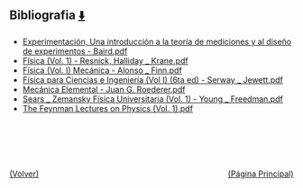 
<html>
<body>
<h2>Bibliografia <a href="https://downgit.github.io/#/home?url=https://github.com/Apuntes-FIUBA/Apuntes-Electronica/tree/main/82 - Física/8201 - Fisica I/Bibliografia" style="font-size:20px">  ⬇️ </a></h2>
<ul>
    <li><a href="Experimentación, Una introducción a la teoría de mediciones y al diseño de experimentos - Baird.pdf">Experimentación, Una introducción a la teoría de mediciones y al diseño de experimentos - Baird.pdf</a></li>
    <li><a href="Física (Vol. 1) - Resnick, Halliday _ Krane.pdf">Física (Vol. 1) - Resnick, Halliday _ Krane.pdf</a></li>
    <li><a href="Física (Vol. I) Mecánica - Alonso _ Finn.pdf">Física (Vol. I) Mecánica - Alonso _ Finn.pdf</a></li>
    <li><a href="Física para Ciencias e Ingeniería (Vol I) (6ta ed) - Serway _ Jewett.pdf">Física para Ciencias e Ingeniería (Vol I) (6ta ed) - Serway _ Jewett.pdf</a></li>
    <li><a href="Mecánica Elemental - Juan G. Roederer.pdf">Mecánica Elemental - Juan G. Roederer.pdf</a></li>
    <li><a href="Sears _ Zemansky Física Universitaria (Vol. 1) - Young _ Freedman.pdf">Sears _ Zemansky Física Universitaria (Vol. 1) - Young _ Freedman.pdf</a></li>
    <li><a href="The Feynman Lectures on Physics (Vol. 1).pdf">The Feynman Lectures on Physics (Vol. 1).pdf</a></li>
</ul>
</body>
</html>












<br><br><br><br><br><a href="../" style="float: left">(Volver)</a> <a href="https://apuntes-fiuba.github.io/Apuntes-Electronica" style="float: right">(Página Principal)</a>
